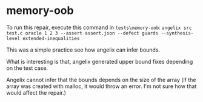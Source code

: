 # memory-oob

To run this repair, execute this command in `tests\memory-oob`:
`angelix src test.c oracle 1 2 3 --assert assert.json --defect guards --synthesis-level extended-inequalities`

This was a simple practice see how angelix can infer bounds.

What is interesting is that, angelix generated upper bound fixes depending on the test case. 

Angelix cannot infer that the bounds depends on the size of the array (if the array was created with malloc, it would throw an error. I'm not sure how that would affect the repair.)